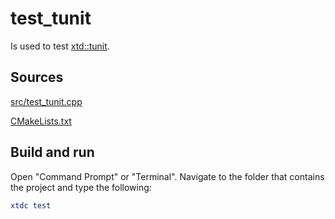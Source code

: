 # test_tunit

Is used to test [xtd::tunit](https://gammasoft71.github.io/xtd/reference_guides/latest/group__xtd__tunit.html).

## Sources

[src/test_tunit.cpp](src/test_tunit.cpp)

[CMakeLists.txt](CMakeLists.txt)

## Build and run

Open "Command Prompt" or "Terminal". Navigate to the folder that contains the project and type the following:

```cmake
xtdc test
```
